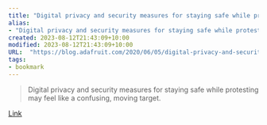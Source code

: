```yaml
---
title: "Digital privacy and security measures for staying safe while protesting"
alias:
- "Digital privacy and security measures for staying safe while protesting"
created: 2023-08-12T21:43:09+10:00
modified: 2023-08-12T21:43:09+10:00
URL:  "https://blog.adafruit.com/2020/06/05/digital-privacy-and-security-measures-for-staying-safe-while-protesting/"
tags:
- bookmark
---
```


> Digital privacy and security measures for staying safe while protesting may feel like a confusing, moving target.

[Link](https://blog.adafruit.com/2020/06/05/digital-privacy-and-security-measures-for-staying-safe-while-protesting/)